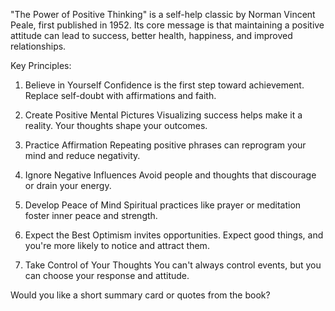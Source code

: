 "The Power of Positive Thinking" is a self-help classic by Norman Vincent Peale, first published in 1952. Its core message is that maintaining a positive attitude can lead to success, better health, happiness, and improved relationships.

Key Principles:

1. Believe in Yourself
Confidence is the first step toward achievement. Replace self-doubt with affirmations and faith.


2. Create Positive Mental Pictures
Visualizing success helps make it a reality. Your thoughts shape your outcomes.


3. Practice Affirmation
Repeating positive phrases can reprogram your mind and reduce negativity.


4. Ignore Negative Influences
Avoid people and thoughts that discourage or drain your energy.


5. Develop Peace of Mind
Spiritual practices like prayer or meditation foster inner peace and strength.


6. Expect the Best
Optimism invites opportunities. Expect good things, and you're more likely to notice and attract them.


7. Take Control of Your Thoughts
You can't always control events, but you can choose your response and attitude.



Would you like a short summary card or quotes from the book?

